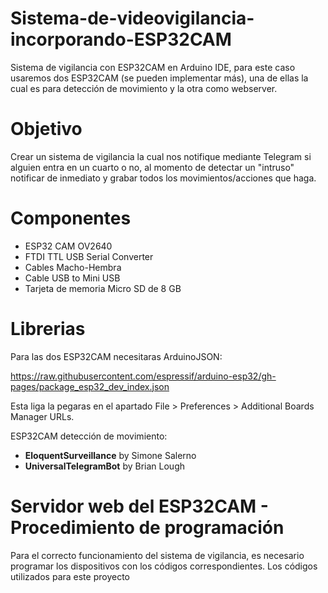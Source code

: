 # Sistema-de-videovigilancia-incorporando-ESP32CAM

Sistema de vigilancia con ESP32CAM en Arduino IDE, para este caso usaremos dos ESP32CAM (se pueden implementar más), una de ellas la cual es para detección de movimiento y la otra como webserver.

# Objetivo
Crear un sistema de vigilancia la cual nos notifique mediante Telegram si alguien entra en un cuarto o no, al momento de detectar un "intruso" notificar de inmediato y grabar todos los movimientos/acciones que haga.


# Componentes
* ESP32 CAM OV2640
* FTDI TTL USB Serial Converter
* Cables Macho-Hembra
* Cable USB to Mini USB
* Tarjeta de memoria Micro SD de 8 GB




# Librerias
Para las dos ESP32CAM necesitaras ArduinoJSON:

https://raw.githubusercontent.com/espressif/arduino-esp32/gh-pages/package_esp32_dev_index.json

Esta liga la pegaras en el apartado  File > Preferences > Additional Boards Manager URLs.


ESP32CAM detección de movimiento:
* **EloquentSurveillance** by Simone Salerno
* **UniversalTelegramBot** by Brian Lough

# Servidor web del ESP32CAM - Procedimiento de programación
Para el correcto funcionamiento del sistema de vigilancia, es necesario programar los dispositivos con los códigos correspondientes. Los códigos utilizados para este proyecto
